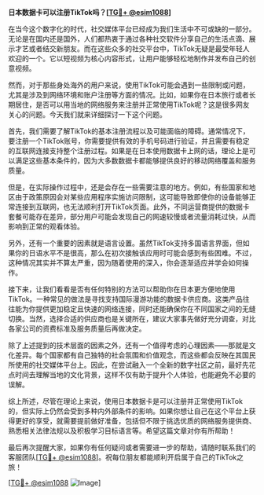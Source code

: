 **日本数据卡可以注册TikTok吗？[[TG💪+ @esim1088](https://t.me/s/esim1088)]**

在当今这个数字化的时代，社交媒体平台已经成为我们生活中不可或缺的一部分。无论是在国内还是国外，人们都热衷于通过各种社交软件分享自己的生活点滴、展示才艺或者结交新朋友。而在这些众多的社交平台中，TikTok无疑是最受年轻人欢迎的一个。它以短视频为核心内容形式，让用户能够轻松地制作并发布自己的创意视频。

然而，对于那些身处海外的用户来说，使用TikTok可能会遇到一些限制或问题，尤其是涉及到网络环境和账户注册等方面的情况。比如，如果你在日本旅行或者长期居住，是否可以用当地的网络服务来注册并正常使用TikTok呢？这是很多网友关心的问题。今天我们就来详细探讨一下这个问题。

首先，我们需要了解TikTok的基本注册流程以及可能面临的障碍。通常情况下，要注册一个TikTok账号，你需要提供有效的手机号码进行验证，并且需要有稳定的互联网连接支持整个注册过程。如果是在日本使用数据卡上网的话，理论上是可以满足这些基本条件的，因为大多数数据卡都能够提供良好的移动网络覆盖和服务质量。

但是，在实际操作过程中，还是会存在一些需要注意的地方。例如，有些国家和地区由于政策原因会对某些应用程序实施访问限制，这可能导致即使你的设备能够正常连接到互联网，也无法顺利打开TikTok页面。此外，不同运营商提供的数据卡套餐可能存在差异，部分用户可能会发现自己的网速较慢或者流量消耗过快，从而影响到正常的观看体验。

另外，还有一个重要的因素就是语言设置。虽然TikTok支持多国语言界面，但如果你的日语水平不是很高，那么在初次接触该应用时可能会感到有些困难。不过，这种情况其实并不算太严重，因为随着使用的深入，你会逐渐适应并学会如何操作。

接下来，让我们看看是否有任何特别的方法可以帮助你在日本更方便地使用TikTok。一种常见的做法是寻找支持国际漫游功能的数据卡供应商。这类产品往往能为你提供更加稳定且快速的网络连接，同时还能确保你在不同国家之间的无缝切换。当然，选择合适的供应商也是关键所在，建议大家事先做好充分调查，对比各家公司的资费标准及服务质量后再做决定。

除了上述提到的技术层面的因素之外，还有一个值得考虑的心理因素——那就是文化差异。每个国家都有自己独特的社会氛围和价值观念，而这些都会反映在其国民所使用的社交媒体平台上。因此，在尝试融入一个全新的数字社区之前，最好先花点时间去理解当地的文化背景，这样不仅有助于提升个人体验，也能避免不必要的误解。

综上所述，尽管在理论上来说，使用日本数据卡是可以注册并正常使用TikTok的，但实际上仍然会受到多种内外部条件的影响。如果你想让自己在这个平台上获得更好的享受，就需要提前做好准备，包括但不限于挑选优质的网络服务提供商、熟悉相关法律法规以及积极学习目标语言等。希望这篇文章对你有所帮助！

最后再次提醒大家，如果你有任何疑问或者需要进一步的帮助，请随时联系我们的客服团队[[TG💪+ @esim1088](https://t.me/s/esim1088)]。祝每位朋友都能顺利开启属于自己的TikTok之旅！

[[TG💪+ @esim1088](https://t.me/s/esim1088) ![Image](https://i.postimg.cc/4NQfJmqS/Snipaste-2025-05-13-00-14-12.png)]